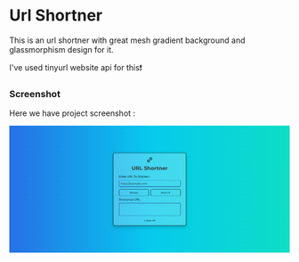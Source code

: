 # Url Shortner

This is an url shortner with great mesh gradient background and glassmorphism design for it.

I've used tinyurl website api for this❗️

### Screenshot

Here we have project screenshot :

![screenshot](screenshot.png)
